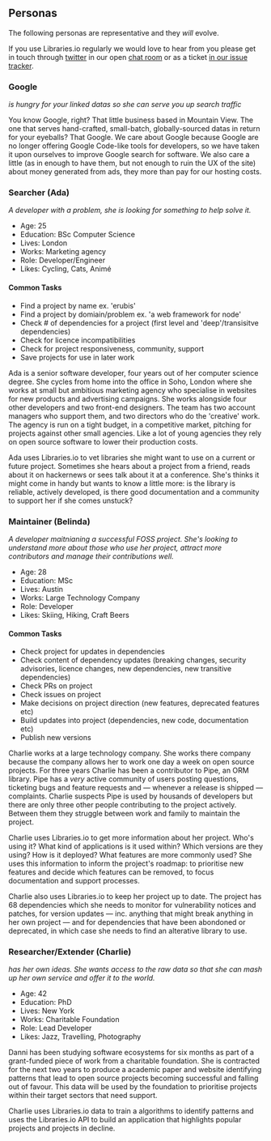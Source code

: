 ## Personas
The following personas are representative and they *will* evolve. 

If you use Libraries.io regularly we would love to hear from you please get in touch through [twitter](https://twitter.com/librariesio) in our open [chat room](https://slack.libraries.io) or as a ticket [in our issue tracker](https://github.comlibrariesio/libraries.io).

### Google
_is hungry for your linked datas so she can serve you up search traffic_

You know Google, right? That little business based in Mountain View. The one that serves hand-crafted, small-batch, globally-sourced datas in return for your eyeballs? That Google. We care about Google because Google are no longer offering Google Code-like tools for developers, so we have taken it upon ourselves to improve Google search for software. We also care a little (as in enough to have them, but not enough to ruin the UX of the site) about money generated from ads, they more than pay for our hosting costs.

### Searcher (Ada)
_A developer with a problem, she is looking for something to help solve it._ 

- Age: 25
- Education: BSc Computer Science
- Lives: London
- Works: Marketing agency
- Role: Developer/Engineer
- Likes: Cycling, Cats, Animé

#### Common Tasks
- Find a project by name ex. 'erubis'
- Find a project by domiain/problem ex. 'a web framework for node'
- Check # of dependencies for a project (first level and 'deep'/transisitve dependencies)
- Check for licence incompatibilities
- Check for project responsiveness, community, support
- Save projects for use in later work

Ada is a senior software developer, four years out of her computer science degree. She cycles from home into the office in Soho, London where she works at small but ambitious marketing agency who specialise in websites for new products and advertising campaigns. She works alongside four other developers and two front-end designers. The team has two account managers who support them, and two directors who do the 'creative' work. The agency is run on a tight budget, in a competitive market, pitching for projects against other small agencies. Like a lot of young agencies they rely on open source software to lower their production costs. 

Ada uses Libraries.io to vet libraries she might want to use on a current or future project. Sometimes she hears about a project from a friend, reads about it on hackernews or sees talk about it at a conference. She's thinks it might come in handy but wants to know a little more: is the library is reliable, actively developed, is there good documentation and a community to support her if she comes unstuck? 

### Maintainer (Belinda)
_A developer maitnianing a successful FOSS project. She's looking to understand more about those who use her project, attract more contributors and manage their contributions well._

- Age: 28
- Education: MSc 
- Lives: Austin
- Works: Large Technology Company
- Role: Developer
- Likes: Skiing, Hiking, Craft Beers 

#### Common Tasks
- Check project for updates in dependencies
- Check content of dependency updates (breaking changes, security advisories, licence changes, new dependencies, new transitive dependencies)
- Check PRs on project
- Check issues on project
- Make decisions on project direction (new features, deprecated features etc)
- Build updates into project (dependencies, new code, documentation etc)
- Publish new versions
 
Charlie works at a large technology company. She works there company because the company allows her to work one day a week on open source projects. For three years Charlie has been a contributor to Pipe, an ORM library. Pipe has a *very* active community of users posting questions, ticketing bugs and feature requests and — whenever a release is shipped — complaints. Charlie suspects Pipe is used by housands of developers but there are only three other people contributing to the project actively. Between them they struggle between work and family to maintain the project. 

Charlie uses Libraries.io to get more information about her project. Who's using it? What kind of applications is it used within? Which versions are they using? How is it deployed? What features are more commonly used? She uses this information to inform the project's roadmap: to prioritise new features and decide which features can be removed, to focus documentation and support processes.

Charlie also uses Libraries.io to keep her project up to date. The project has 68 dependencies which she needs to monitor for vulnerability notices and patches, for version updates — inc. anything that might break anything in her own project — and for dependencies that have been abondoned or deprecated, in which case she needs to find an alterative library to use. 

### Researcher/Extender (Charlie)
_has her own ideas. She wants access to the raw data so that she can mash up her own service and offer it to the world._

- Age: 42
- Education: PhD 
- Lives: New York
- Works: Charitable Foundation
- Role: Lead Developer
- Likes: Jazz, Travelling, Photography

Danni has been studying software ecosystems for six months as part of a grant-funded piece of work from a charitable foundation. She is contracted for the next two years to produce a academic paper and website identifying patterns that lead to open source projects becoming successful and falling out of favour. This data will be used by the foundation to prioritise projects within their target sectors that need support. 

Charlie uses Libraries.io data to train a algorithms to identify patterns and uses the Libraries.io API to build an application that highlights popular projects and projects in decline.
